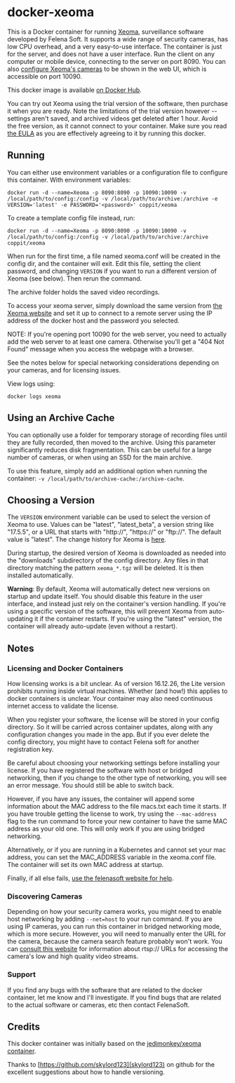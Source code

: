 # docker-xeoma

This is a Docker container for running [Xeoma](http://felenasoft.com/xeoma/en/), surveillance software developed by Felena Soft. It supports a wide range of security cameras, has low CPU overhead, and a very easy-to-use interface. The container is just for the server, and does not have a user interface. Run the client on any computer or mobile device, connecting to the server on port 8090. You can also [configure Xeoma's cameras](https://felenasoft.com/xeoma/en/articles/transmitter/) to be shown in the web UI, which is accessible on port 10090.

This docker image is available [on Docker Hub](https://hub.docker.com/r/coppit/xeoma/).

You can try out Xeoma using the trial version of the software, then purchase it when you are ready. Note the limitations of the trial version however -- settings aren't saved, and archived videos get deleted after 1 hour. Avoid the free version, as it cannot connect to your container. Make sure you read [the EULA](http://felenasoft.com/xeoma/en/eula/) as you are effectively agreeing to it by running this docker.

## Running

You can either use environment variables or a configuration file to configure this container. With environment variables:

`docker run -d --name=Xeoma -p 8090:8090 -p 10090:10090 -v /local/path/to/config:/config -v /local/path/to/archive:/archive -e VERSION='latest' -e PASSWORD='<password>' coppit/xeoma`

To create a template config file instead, run:

`docker run -d --name=Xeoma -p 8090:8090 -p 10090:10090 -v /local/path/to/config:/config -v /local/path/to/archive:/archive coppit/xeoma`

When run for the first time, a file named xeoma.conf will be created in the config dir, and the container will exit. Edit this file, setting the client password, and changing `VERSION` if you want to run a different version of Xeoma (see below). Then rerun the command.

The archive folder holds the saved video recordings.

To access your xeoma server, simply download the same version from [the Xeoma website](http://felenasoft.com/xeoma/en/download/) and set it up to connect to a remote server using the IP address of the docker host and the password you selected.

NOTE: If you're opening port 10090 for the web server, you need to actually add the web server to at least one camera. Otherwise you'll get a "404 Not Found" message when you access the webpage with a browser.

See the notes below for special networking considerations depending on your cameras, and for licensing issues.

View logs using:

`docker logs xeoma`

## Using an Archive Cache

You can optionally use a folder for temporary storage of recording files until they are fully recorded, then moved to the archive. Using this parameter significantly reduces disk fragmentation. This can be useful for a large number of cameras, or when using an SSD for the main archive.

To use this feature, simply add an additional option when running the container: `-v /local/path/to/archive-cache:/archive-cache`.

## Choosing a Version

The `VERSION` environment variable can be used to select the version of Xeoma to use. Values can be "latest", "latest_beta", a version string like "17.5.5", or a URL that starts with "http://", "https://" or "ftp://". The default value is "latest". The change history for Xeoma is [here](http://felenasoft.com/xeoma/en/changes/).

During startup, the desired version of Xeoma is downloaded as needed into the "downloads" subdirectory of the config directory. Any files in that directory matching the pattern `xeoma_*.tgz` will be deleted. It is then installed automatically.

**Warning**: By default, Xeoma will automatically detect new versions on startup and update itself. You should disable this feature in the user interface, and instead just rely on the container's version handling. If you're using a specific version of the software, this will prevent Xeoma from auto-updating it if the container restarts. If you're using the "latest" version, the container will already auto-update (even without a restart).

## Notes

### Licensing and Docker Containers

How licensing works is a bit unclear. As of version 16.12.26, the Lite version prohibits running inside virtual machines. Whether (and how!) this applies to docker containers is unclear. Your container may also need continuous internet access to validate the license.

When you register your software, the license will be stored in your config directory. So it will be carried across container updates, along with any configuration changes you made in the app. But if you ever delete the config directory, you might have to contact Felena soft for another registration key.

Be careful about choosing your networking settings before installing your license. If you have registered the software with host or bridged networking, then if you change to the other type of networking, you will see an error message. You should still be able to switch back.

However, if you have any issues, the container will append some information about the MAC address to the file macs.txt each time it starts. If you have trouble getting the license to work, try using the `--mac-address` flag to the run command to force your new container to have the same MAC address as your old one. This will only work if you are using bridged networking.

Alternatively, or if you are running in a Kubernetes and cannot set your mac address, you can set the MAC_ADDRESS variable in the xeoma.conf file.  The container will set its own MAC address at startup.  

Finally, if all else fails, [use the felenasoft website for help](http://felenasoft.com/xeoma/en/support/activation-issues/).

### Discovering Cameras

Depending on how your security camera works, you might need to enable host networking by adding `--net=host` to your run command. If you are using IP cameras, you can run this container in bridged networking mode, which is more secure. However, you will need to manually enter the URL for the camera, because the camera search feature probably won't work. You can [consult this website](https://www.ispyconnect.com/sources.aspx) for information about rtsp:// URLs for accessing the camera's low and high quality video streams. 

### Support

If you find any bugs with the software that are related to the docker container, let me know and I'll investigate.  If you find bugs that are related to the actual software or cameras, etc then contact FelenaSoft.

## Credits

This docker container was initially based on the [jedimonkey/xeoma container](https://github.com/jedimonkey/xeoma-docker).

Thanks to [https://github.com/skylord123](skylord123) on github for the excellent suggestions about how to handle versioning.
